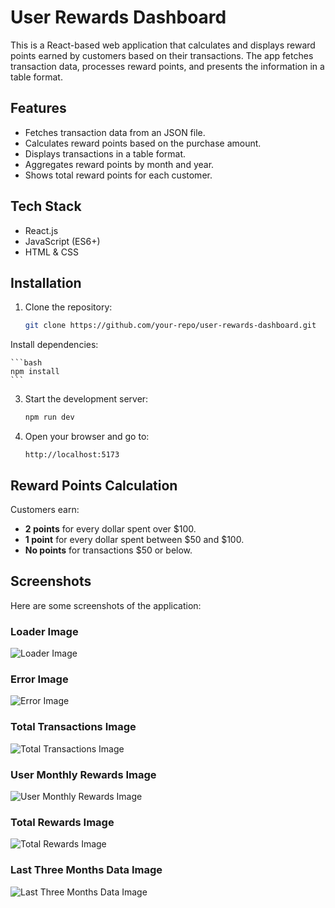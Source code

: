 # User Rewards Dashboard

This is a React-based web application that calculates and displays reward points earned by customers based on their transactions. The app fetches transaction data, processes reward points, and presents the information in a table format.

## Features

- Fetches transaction data from an JSON file.
- Calculates reward points based on the purchase amount.
- Displays transactions in a table format.
- Aggregates reward points by month and year.
- Shows total reward points for each customer.

## Tech Stack

- React.js
- JavaScript (ES6+)
- HTML & CSS

## Installation

1. Clone the repository:

    ```bash
    git clone https://github.com/your-repo/user-rewards-dashboard.git
    ```

Install dependencies:

    ```bash
    npm install
    ```

3. Start the development server:

    ```bash
    npm run dev
    ```

4. Open your browser and go to:

    ```
    http://localhost:5173
    ```

## Reward Points Calculation

Customers earn:

- **2 points** for every dollar spent over $100.
- **1 point** for every dollar spent between $50 and $100.
- **No points** for transactions $50 or below.

## Screenshots

Here are some screenshots of the application:

### Loader Image
![Loader Image](./public/Loader.png)

### Error Image
![Error Image](./public/Error.png)

### Total Transactions Image
![Total Transactions Image](./public/Transactions.png)

### User Monthly Rewards Image
![User Monthly Rewards Image](./public/MonthlyRewards.png)

### Total Rewards Image
![Total Rewards Image](./public/TotalRewards.png)

### Last Three Months Data Image
![Last Three Months Data Image](./public/LastThreeMonth.png)



